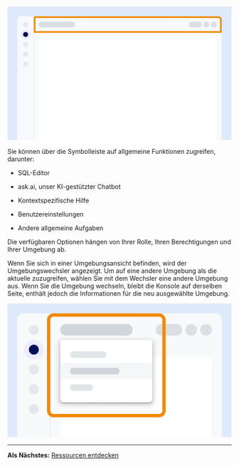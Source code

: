 ![Beispiel für die Position der Symbolleiste auf dem Bildschirm.](Images/vgh1721089931412.png)

Sie können über die Symbolleiste auf allgemeine Funktionen zugreifen, darunter:

-   SQL-Editor

-   ask.ai, unser KI-gestützter Chatbot

-   Kontextspezifische Hilfe

-   Benutzereinstellungen

-   Andere allgemeine Aufgaben

Die verfügbaren Optionen hängen von Ihrer Rolle, Ihren Berechtigungen und Ihrer Umgebung ab.

Wenn Sie sich in einer Umgebungsansicht befinden, wird der Umgebungswechsler angezeigt. Um auf eine andere Umgebung als die aktuelle zuzugreifen, wählen Sie mit dem Wechsler eine andere Umgebung aus. Wenn Sie die Umgebung wechseln, bleibt die Konsole auf derselben Seite, enthält jedoch die Informationen für die neu ausgewählte Umgebung.

![Beispiel für die Position des Umgebungswechslers auf dem Bildschirm.](Images/kzn1721171149686.png)

------------------------------------------------------------------------

**Als Nächstes:** [Ressourcen entdecken](xex1721168413281.md)
